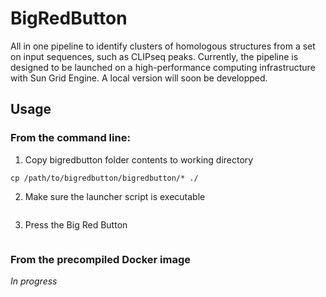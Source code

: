 # BigRedButton
All in one pipeline to identify clusters of homologous structures from a set on input sequences, such as CLIPseq peaks. Currently, the pipeline is designed to be launched on a high-performance computing infrastructure with Sun Grid Engine. 
A local version will soon be developped. 

## Usage

### From the command line: 
1. Copy bigredbutton folder contents to working directory
```cd /path/to/workdir
cp /path/to/bigredbutton/bigredbutton/* ./
```

2. Make sure the launcher script is executable 
```chmod 755 ./launcher.sh
```

3. Press the Big Red Button
```./launcher.sh /path/to/sequences.fasta
```

### From the precompiled Docker image 
*In progress*
